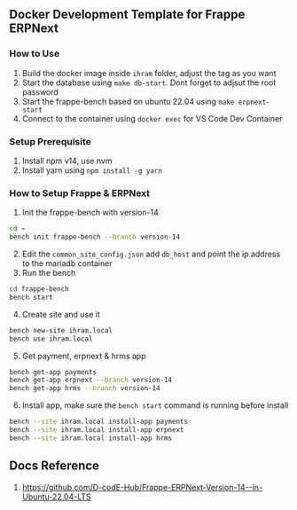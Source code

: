 ## Docker Development Template for Frappe ERPNext
### How to Use
1. Build the docker image inside `ihram` folder, adjust the tag as you want
2. Start the database using `make db-start`. Dont forget to adjsut the  root password
3. Start the frappe-bench based on ubuntu 22.04 using `make erpnext-start`
4. Connect to the container using `docker exec` for VS Code Dev Container

### Setup Prerequisite
1. Install npm v14, use nvm
2. Install yarn using `npm install -g yarn`

### How to Setup Frappe & ERPNext
1. Init the frappe-bench with version-14
```bash
cd ~
bench init frappe-bench --branch version-14
```

2. Edit the `common_site_config.json` add `db_host` and point the ip address to the mariadb container
3. Run the bench
```bash
cd frappe-bench
bench start
```
4. Create site and use it
```bash
bench new-site ihram.local
bench use ihram.local
```
5. Get payment, erpnext & hrms app
```bash
bench get-app payments
bench get-app erpnext --branch version-14
bench get-app hrms --branch version-14
```
6. Install app, make sure the `bench start` command is running before install
```bash
bench --site ihram.local install-app payments
bench --site ihram.local install-app erpnext
bench --site ihram.local install-app hrms
```

## Docs Reference
1. https://github.com/D-codE-Hub/Frappe-ERPNext-Version-14--in-Ubuntu-22.04-LTS

